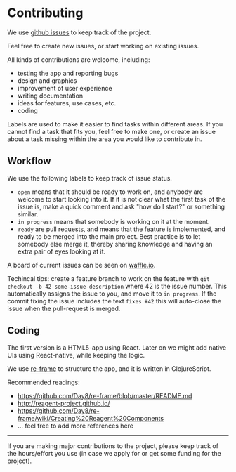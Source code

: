 # Contributing

We use [github issues](https://github.com/solsort/mobibl/issues) to keep track of the project. 

Feel free to create new issues, or start working on existing issues.

All kinds of contributions are welcome, including:

- testing the app and reporting bugs
- design and graphics
- improvement of user experience
- writing documentation
- ideas for features, use cases, etc.
- coding

Labels are used to make it easier to find tasks within different areas.
If you cannot find a task that fits you, feel free to make one, or create an issue about a task missing within the area you would like to contribute in.

## Workflow

We use the following labels to keep track of issue status.

- `open` means that it should be ready to work on, and anybody are welcome to start looking into it. If it is not clear what the first task of the issue is, make a quick comment and ask "how do I start?" or something similar.
- `in progress` means that somebody is working on it at the moment.
- `ready` are pull requests, and means that the feature is implemented, and ready to be merged into the main project. Best practice is to let somebody else merge it, thereby sharing knowledge and having an extra pair of eyes looking at it.

A board of current issues can be seen on [waffle.io](https://waffle.io/solsort/mobibl). 

Techincal tips: create a feature branch to work on the feature with `git checkout -b 42-some-issue-description` where 42 is the issue number. This automatically assigns the issue to you, and move it to `in progress`. If the commit fixing the issue includes the text `fixes #42` this will auto-close the issue when the pull-request is merged.


## Coding

The first version is a HTML5-app using React. Later on we might add native UIs using React-native, while keeping the logic.

We use [re-frame](https://github.com/Day8/re-frame) to structure the app, and it is written in ClojureScript.

Recommended readings:

- https://github.com/Day8/re-frame/blob/master/README.md
- http://reagent-project.github.io/
- https://github.com/Day8/re-frame/wiki/Creating%20Reagent%20Components
- ... feel free to add more references here

----

If you are making major contributions to the project, please keep track of the hours/effort you use (in case we apply for or get some funding for the project).
